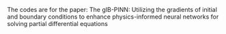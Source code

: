 The codes are for the paper: The gIB-PINN: Utilizing the gradients of initial and boundary conditions to enhance physics-informed neural networks for solving partial differential equations
